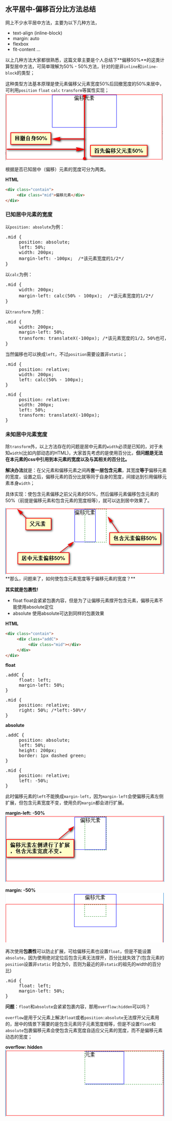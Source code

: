 ## 水平居中-偏移百分比方法总结
网上不少水平居中方法，主要为以下几种方法，
* text-align (inline-block)
* margin: auto
* flexbox 
* fit-content
  ...    

以上几种方法大家都很熟悉，这篇文章主要是个人总结下**偏移50%**的这类计算型居中方法，可简单理解为50% - 50%方法，针对的是非`inline`和`inline-block`的类型；     

这种类型方法基本原理是使元素偏移父元素宽度50%后回撤宽度的50%来居中，可利用`position` `float` `calc` `transform`等属性实现；      
<img src="content/overview.png" />

根据是否已知居中（偏移）元素的宽度可分为两类。   

**HTML**
```html
<div class="contain">
     <div class="mid">偏移元素</div>
</div>
```

### 已知居中元素的宽度
以`position: absolute`为例：
<pre>
.mid {
     position: absolute;
     left: 50%;
     width: 200px;
     margin-left: -100px;  /*该元素宽度的1/2*/
}
</pre>
以`calc`为例：
<pre>
.mid {
     width: 200px;
     margin-left: calc(50% - 100px);  /*该元素宽度的1/2*/
}
</pre>
以`transform` 为例：
<pre>
.mid {
     width: 200px;
     margin-left: 50%;
     transform: translateX(-100px); /*该元素宽度的1/2，50%也可， 还可用于垂直居中*/
}
</pre>
当然偏移也可以换成`left`，不过`position`需要设置非`static`；
<pre>
.mid {
     position: relative;
     width: 200px;
     left: calc(50% - 100px);
}
</pre>
<pre>
.mid {
     position: relative:
     width: 200px;
     left: 50%;
     transform: translateX(-100px);
}
</pre>

### 未知居中元素宽度
除`transform`外，以上方法存在的问题是居中元素的`width`必须是已知的，对于未知`width`(比如内部动态的HTML)，大家首先考虑的是使用百分比，__但问题是无法在本元素的css中引用到本元素的宽度以及与其相关的百分比。__

**解决办法**就是：在父元素和偏移元素之间再**套一层包含元素**，其宽度**等于**偏移元素的宽度，设置之后，偏移元素的百分比就等同于自身的宽度，间接达到引用偏移元素本身`width`；     

具体实现：使包含元素偏移之前父元素的50%，然后偏移元素偏移包含元素的50%（前提是偏移元素和包含元素的宽度相等），就可以达到居中效果了。    

<img src="content/unkownWidth.png" />
**那么，问题来了，如何使包含元素宽度等于偏移元素的宽度？**     

**其实就是包裹性!**   

* float
float会紧紧包裹内容，但是为了让偏移元素撑开包含元素，偏移元素不能使用absolute定位
* absolute
使用absolute可达到同样的包裹效果

**HTML**
```html
<div class="contain">
     <div class="addC">
          <div class="mid"></div>
     </div>
</div>
```

**float**
<pre>
.addC {
     float: left;
     margin-left: 50%;
}
</pre>
<pre>
.mid {
     position: relative;
     right: 50%; /*left:-50%*/
}
</pre>

**absolute**
<pre>
.addC {
     position: absolute;
     left: 50%;
     height: 200px;
     border: 1px dashed green;
}
</pre>
<pre>
.mid {
     position: relative;
     left: -50%;
}
</pre>
此时偏移元素的`left`不能换成`margin-left`，因为`margin-left`会使偏移元素左侧扩展，但包含元素宽度不变，使用负的`margin`都会进行扩展。     

**margin-left: -50%**
<img src="content/marginExtend.png" />       

**margin: -50%**
<img src="content/marginExtendAll.png" />    

再次使用**包裹性**可以防止扩展，可给偏移元素也设置`float`，但是不能设置`absolute`，因为使用绝对定位后包含元素无法撑开，百分比就失效了(包含元素的`position`设置非`static` 时会为0，否则为最近的非`static`的祖先的width的百分比)
<pre>
.mid {
     float: left;
     margin-left: 50%;
}
</pre>      


**问题**：`float`和`absolute`会紧紧包裹内容，那用`overflow:hidden`可以吗？     

`overflow`是用于父元素上解决`float`或者`position:absolute`无法撑开父元素用的，居中的情景下需要的是包含元素同子元素宽度相等，但是不设置`float`和`absolute`包裹偏移元素会使包含元素宽度自适应父元素的宽度，而不是偏移元素动态的宽度；

**overflow: hidden** 
<img src="content/oHidden.png" />